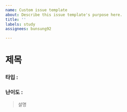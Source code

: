 ```yaml
---
name: Custom issue template
about: Describe this issue template's purpose here.
title: ''
labels: study
assignees: bunsung92

---
```


# 제목

### 타입 :

### 난이도 :

> 설명
